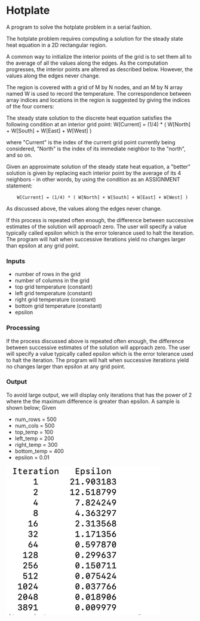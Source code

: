 # Hotplate
A program to solve the hotplate problem in a serial fashion.

The hotplate problem requires computing a solution for the steady
state heat equation in a 2D rectangular region.  

A common way to initialize the interior points of the grid is to set them
all to the average of all the values along the edges.  As the computation
progresses, the interior points are altered as described below.
However, the values along the edges never change.

The region is covered with a grid of M by N nodes, and an M by N array
named W is used to record the temperature.  The correspondence between
array indices and locations in the region is suggested by giving the
indices of the four corners:

The steady state solution to the discrete heat equation satisfies the
following condition at an interior grid point:
  W[Current] = (1/4) * ( W[North] + W[South] + W[East] + W[West] )

where "Current" is the index of the current grid point currently being
considered, "North" is the index of its immediate neighbor to the "north",
and so on.

Given an approximate solution of the steady state heat equation, a
"better" solution is given by replacing each interior point by the
average of its 4 neighbors - in other words, by using the condition
as an ASSIGNMENT statement:

        W[Current] = (1/4) * ( W[North] + W[South] + W[East] + W[West] )

As discussed above, the values along the edges never change.

If this process is repeated often enough, the difference between
successive estimates of the solution will approach zero.  The user will
specify a value typically called epsilon which is the error tolerance
used to halt the iteration.  The program will halt when successive iterations
yield no changes larger than epsilon at any grid point.

### Inputs
* number of rows in the grid
* number of columns in the grid
* top grid temperature (constant)
* left grid temperature (constant)
* right grid temperature (constant)
* bottom grid temperature (constant)
* epsilon

### Processing
If the process discussed above is repeated often enough, the difference between
successive estimates of the solution will approach zero.  The user will
specify a value typically called epsilon which is the error tolerance
used to halt the iteration.  The program will halt when successive iterations
yield no changes larger than epsilon at any grid point.


### Output
To avoid large output, we will display only iterations that has the power of 2 where the the maximum difference is greater than epsilon. A sample is shown below;
Given
* num_rows = 500
* num_cols = 500
* top_temp = 100
* left_temp = 200
* right_temp = 300
* bottom_temp = 400
* epsilon = 0.01

![output](output.png)

